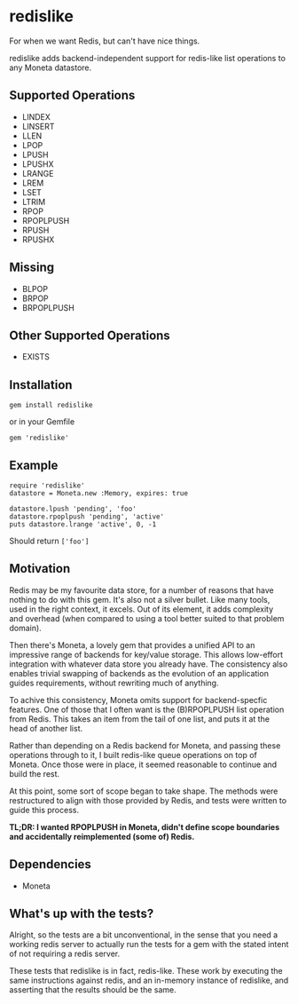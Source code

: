 redislike
=========

For when we want Redis, but can't have nice things.

redislike adds backend-independent support for redis-like list operations to any Moneta datastore.

Supported Operations
--------------------
* LINDEX
* LINSERT
* LLEN
* LPOP
* LPUSH
* LPUSHX
* LRANGE
* LREM
* LSET
* LTRIM
* RPOP
* RPOPLPUSH
* RPUSH
* RPUSHX

Missing
-------
* BLPOP
* BRPOP
* BRPOPLPUSH

Other Supported Operations
--------------------------
* EXISTS

Installation
------------

```gem install redislike```

or in your Gemfile

```gem 'redislike'```

Example
-----

```
require 'redislike'
datastore = Moneta.new :Memory, expires: true

datastore.lpush 'pending', 'foo'
datastore.rpoplpush 'pending', 'active'
puts datastore.lrange 'active', 0, -1
```

Should return ```['foo']```

Motivation
----------

Redis may be my favourite data store, for a number of reasons that have nothing to do with this gem. It's also not a silver bullet. Like many tools, used in the right context, it excels. Out of its element, it adds complexity and overhead (when compared to using a tool better suited to that problem domain).

Then there's Moneta, a lovely gem that provides a unified API to an impressive range of backends for key/value storage. This allows low-effort integration with whatever data store you already have. The consistency also enables trivial swapping of backends as the evolution of an application guides requirements, without rewriting much of anything.

To achive this consistency, Moneta omits support for backend-specfic features. One of those that I often want is the (B)RPOPLPUSH list operation from Redis. This takes an item from the tail of one list, and puts it at the head of another list.

Rather than depending on a Redis backend for Moneta, and passing these operations through to it, I built redis-like queue operations on top of Moneta. Once those were in place, it seemed reasonable to continue and build the rest.

At this point, some sort of scope began to take shape. The methods were restructured to align with those provided by Redis, and tests were written to guide this process.

**TL;DR: I wanted RPOPLPUSH in Moneta, didn't define scope boundaries and accidentally reimplemented (some of) Redis.**

Dependencies
------------
* Moneta

What's up with the tests?
-------------------------

Alright, so the tests are a bit unconventional, in the sense that you need a working redis server to actually run the tests for a gem with the stated intent of not requiring a redis server.

These tests that redislike is in fact, redis-like. These work by executing the same instructions against redis, and an in-memory instance of redislike, and asserting that the results should be the same.
